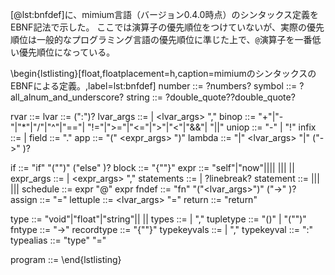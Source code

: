 <!-- # mimiumのEBNFによるシンタックス定義 -->

[@lst:bnfdef]に、mimium言語（バージョン0.4.0時点）のシンタックス定義をEBNF記法で示した。
ここでは演算子の優先順位をつけていないが、実際の優先順位は一般的なプログラミング言語の優先順位に準じた上で、`@`演算子を一番低い優先順位になっている。


\begin{lstlisting}[float,floatplacement=h,caption=mimiumのシンタックスのEBNFによる定義。,label=lst:bnfdef]
  number ::= ?numbers?
  symbol ::= ?all_alnum_and_underscore?
  string ::= ?double_quote?<symbol>?double_quote?

  rvar ::= <symbol>
  lvar ::= <symbol> (":"<type>)?
  lvar_args ::= <lvar> | <lvar_args> "," <lvar> 
  binop ::= "+"|"-"|"*"|"/"|"^"|"=="| "!="|">="|"<="|">"|"<"|"&&"| "||"
  uniop ::= "-" | "!" 
  infix ::= <expr> <binop> <expr> | <uniop> <expr>
  field ::= <expr>"."<symbol>
  app ::= <expr>"(" <expr_args> ")"
  lambda ::= "|" <lvar_args> "|" ("->" <type>)? <expr>

  if ::=  "if" "("<expr>")" <expr> ("else" <expr>)?
  block ::= "{"<statements>"}"
  expr ::= "self"|"now"|<number>|<string>|<rvar>| <infix>|<field>|<app>| <lambda>|<if>|<block>
  expr_args ::= <expr> | <expr_args> "," <expr>
  statements ::= <statement> | <statements> ?linebreak? <statement>
  statement ::= <app>|<schedule>|<fndef>| <assign>|<lettuple>|<return>| <typealias>
  schedule ::= expr "@" expr
  fndef ::=  "fn" <symbol> "("<lvar_args>")" ("->" <type>)? <block>
  assign ::= <lvar> "=" <expr>
  lettuple ::= <lvar_args> "=" <expr>
  return ::= "return" <expr>

  type ::= "void"|"float"|"string"|<symbol>| <tupletype>|<fntype>|<recordtype>
  types ::= <type> | <types>","<type>
  tupletype ::= "()" | "("<types>")"
  fntype ::= <tupletype>"->"<type>
  recordtype ::= "{"<typekeyvals>"}"
  typekeyvals ::= <typekeyval> | <typekeyvals>","<typekeyval>
  typekeyval ::= <string>":"<type>
  typealias ::= "type" <symbol> "=" <type>

  program ::= <statements>
\end{lstlisting}
